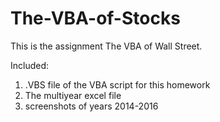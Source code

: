 # The-VBA-of-Stocks

This is the assignment The VBA of Wall Street.

Included: 
1. .VBS file of the VBA script for this homework
2. The multiyear excel file
3. screenshots of years 2014-2016
